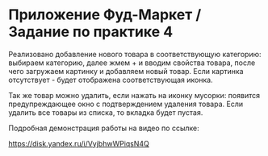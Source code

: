 # Приложение Фуд-Маркет / Задание по практике 4

Реализовано добавление нового товара в соответствующую категорию: выбираем категорию, далее жмем + и вводим свойства товара, после чего загружаем картинку и добавляем новый товар. Если картинка отсутствует - будет отображена соответствующая иконка. 

Так же товар можно удалить, если нажать на иконку мусорки: появится предупреждающее окно с подтверждением удаления товара. Если удалить все товары из списка, то вкладка будет пустая. 

Подробная демонстрация работы на видео по ссылке:

https://disk.yandex.ru/i/VyjbhwWPiqsN4Q
